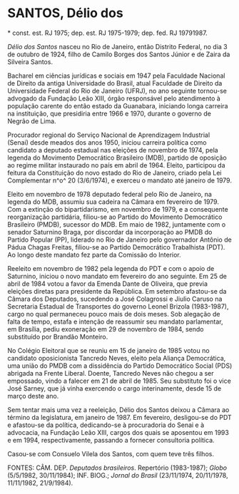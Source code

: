 **SANTOS, Délio dos**
=====================

\* const. est. RJ 1975; dep. est. RJ 1975-1979; dep. fed. RJ 19791987.

*Délio dos Santos* nasceu no Rio de Janeiro, então Distrito Federal, no
dia 3 de outubro de 1924, filho de Camilo Borges dos Santos Júnior e de
Zaira da Silveira Santos.

Bacharel em ciências jurídicas e sociais em 1947 pela Faculdade Nacional
de Direito da antiga Universidade do Brasil, atual Faculdade de Direito
da Universidade Federal do Rio de Janeiro (UFRJ), no ano seguinte
tornou-se advogado da Fundação Leão XIII, órgão responsável pelo
atendimento à população carente do então estado da Guanabara, iniciando
longa carreira na instituição, que presidiria entre 1966 e 1970, durante
o governo de Negrão de Lima.

Procurador regional do Serviço Nacional de Aprendizagem Industrial
(Senai) desde meados dos anos 1950, iniciou carreira política como
candidato a deputado estadual nas eleições de novembro de 1974, pela
legenda do Movimento Democrático Brasileiro (MDB), partido de oposição
ao regime militar instaurado no país em abril de 1964. Eleito,
participou da feitura da Constituição do novo estado do Rio de Janeiro,
criado pela Lei Complementar n^o^ 20 (3/6/1974), e exerceu o mandato até
janeiro de 1979.

Eleito em novembro de 1978 deputado federal pelo Rio de Janeiro, na
legenda do MDB, assumiu sua cadeira na Câmara em fevereiro de 1979. Com
a extinção do bipartidarismo, em novembro de 1979, e a consequente
reorganização partidária, filiou-se ao Partido do Movimento Democrático
Brasileiro (PMDB), sucessor do MDB. Em maio de 1982, juntamente com o
senador Saturnino Braga, por discordar da incorporação ao PMDB do
Partido Popular (PP), liderado no Rio de Janeiro pelo governador Antônio
de Pádua Chagas Freitas, filiou-se ao Partido Democrático Trabalhista
(PDT). Ao longo deste mandato fez parte da Comissão do Interior.

Reeleito em novembro de 1982 pela legenda do PDT e com o apoio de
Saturnino, iniciou o novo mandato em fevereiro do ano seguinte. Em 25 de
abril de 1984 votou a favor da Emenda Dante de Oliveira, que previa
eleições diretas para presidente da República. Em setembro afastou-se da
Câmara dos Deputados, sucedendo a José Colagrossi e Jiulio Caruso na
Secretaria Estadual de Transportes do governo Leonel Brizola
(1983-1987), cargo no qual permaneceu pouco mais de dois meses. Sob
alegação de falta de tempo, estafa e intenção de reassumir seu mandato
parlamentar, em Brasília, pediu exoneração em 29 de novembro de 1984,
sendo substituído por Brandão Monteiro.

No Colégio Eleitoral que se reuniu em 15 de janeiro de 1985 votou no
candidato oposicionista Tancredo Neves, eleito pela Aliança Democrática,
uma união do PMDB com a dissidência do Partido Democrático Social (PDS)
abrigada na Frente Liberal. Doente, Tancredo Neves não chegou a ser
empossado, vindo a falecer em 21 de abril de 1985. Seu substituto foi o
vice José Sarney, que já vinha exercendo o cargo interinamente, desde 15
de março deste ano.

Sem tentar mais uma vez a reeleição, Délio dos Santos deixou a Câmara ao
término da legislatura, em janeiro de 1987. Em fevereiro, desligou-se do
PDT e afastou-se da política, dedicando-se à procuradoria do Senai e à
advocacia, na Fundação Leão XIII, cargos dos quais se aposentou em 1993
e em 1994, respectivamente, passando a fornecer consultoria política.

Casou-se com Consuelo Vilela dos Santos, com quem teve três filhos.

FONTES: CÂM. DEP. *Deputados brasileiros*. Repertório (1983-1987);
*Globo* (5/5/1982, 30/11/1984); INF. BIOG.; *Jornal do Brasil*
(23/11/1974, 20/11/1978, 11/11/1982, 21/9/1984).

